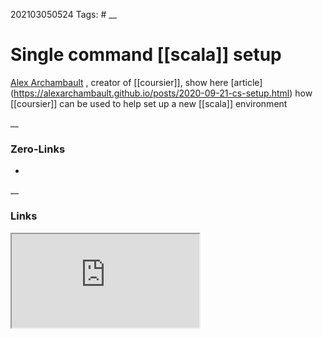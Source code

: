 202103050524
Tags: #
__
# Single command [[scala]] setup


[Alex Archambault](https://alexarchambault.github.io/) ,  creator of [[coursier]], show here [article] (https://alexarchambault.github.io/posts/2020-09-21-cs-setup.html)  how [[coursier]] can be used to help set up a new [[scala]] environment  

__
### Zero-Links
- 

__
### Links
<iframe src="https://www.youtube.com/embed/j-H6LSv2z_8"></iframe>
 

 
 